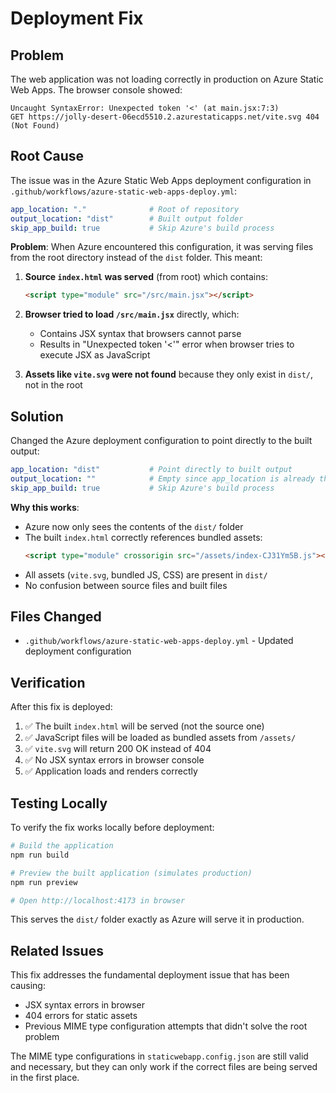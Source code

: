 # Deployment Fix

## Problem
The web application was not loading correctly in production on Azure Static Web Apps. The browser console showed:

```
Uncaught SyntaxError: Unexpected token '<' (at main.jsx:7:3)
GET https://jolly-desert-06ecd5510.2.azurestaticapps.net/vite.svg 404 (Not Found)
```

## Root Cause

The issue was in the Azure Static Web Apps deployment configuration in `.github/workflows/azure-static-web-apps-deploy.yml`:

```yaml
app_location: "."              # Root of repository
output_location: "dist"        # Built output folder
skip_app_build: true           # Skip Azure's build process
```

**Problem**: When Azure encountered this configuration, it was serving files from the root directory instead of the `dist` folder. This meant:

1. **Source `index.html` was served** (from root) which contains:
   ```html
   <script type="module" src="/src/main.jsx"></script>
   ```
   
2. **Browser tried to load `/src/main.jsx`** directly, which:
   - Contains JSX syntax that browsers cannot parse
   - Results in "Unexpected token '<'" error when browser tries to execute JSX as JavaScript

3. **Assets like `vite.svg` were not found** because they only exist in `dist/`, not in the root

## Solution

Changed the Azure deployment configuration to point directly to the built output:

```yaml
app_location: "dist"           # Point directly to built output
output_location: ""            # Empty since app_location is already the output
skip_app_build: true           # Skip Azure's build process
```

**Why this works**:
- Azure now only sees the contents of the `dist/` folder
- The built `index.html` correctly references bundled assets:
  ```html
  <script type="module" crossorigin src="/assets/index-CJ31Ym5B.js"></script>
  ```
- All assets (`vite.svg`, bundled JS, CSS) are present in `dist/`
- No confusion between source files and built files

## Files Changed

- `.github/workflows/azure-static-web-apps-deploy.yml` - Updated deployment configuration

## Verification

After this fix is deployed:

1. ✅ The built `index.html` will be served (not the source one)
2. ✅ JavaScript files will be loaded as bundled assets from `/assets/`
3. ✅ `vite.svg` will return 200 OK instead of 404
4. ✅ No JSX syntax errors in browser console
5. ✅ Application loads and renders correctly

## Testing Locally

To verify the fix works locally before deployment:

```bash
# Build the application
npm run build

# Preview the built application (simulates production)
npm run preview

# Open http://localhost:4173 in browser
```

This serves the `dist/` folder exactly as Azure will serve it in production.

## Related Issues

This fix addresses the fundamental deployment issue that has been causing:
- JSX syntax errors in browser
- 404 errors for static assets
- Previous MIME type configuration attempts that didn't solve the root problem

The MIME type configurations in `staticwebapp.config.json` are still valid and necessary, but they can only work if the correct files are being served in the first place.
